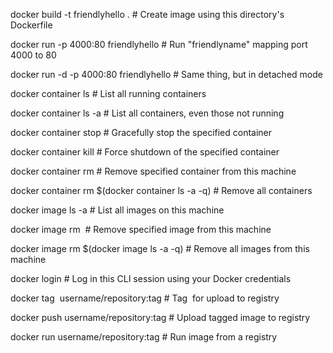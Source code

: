 docker build -t friendlyhello .  # Create image using this directory's Dockerfile

docker run -p 4000:80 friendlyhello  # Run "friendlyname" mapping port 4000 to 80

docker run -d -p 4000:80 friendlyhello         # Same thing, but in detached mode

docker container ls                                # List all running containers

docker container ls -a             # List all containers, even those not running

docker container stop <hash>           # Gracefully stop the specified container
  
docker container kill <hash>         # Force shutdown of the specified container
  
docker container rm <hash>        # Remove specified container from this machine
  
docker container rm $(docker container ls -a -q)         # Remove all containers

docker image ls -a                             # List all images on this machine

docker image rm <image id>            # Remove specified image from this machine
  
docker image rm $(docker image ls -a -q)   # Remove all images from this machine

docker login             # Log in this CLI session using your Docker credentials

docker tag <image> username/repository:tag  # Tag <image> for upload to registry
  
docker push username/repository:tag            # Upload tagged image to registry

docker run username/repository:tag                   # Run image from a registry


